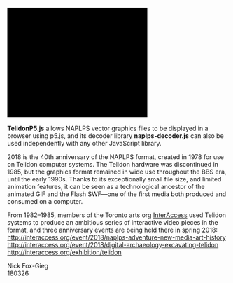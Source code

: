 ![TelidonP5](/images/screenshots/Comp-4_320.gif)

**TelidonP5.js** allows NAPLPS vector graphics files to be displayed in a browser using p5.js, and its decoder library **naplps-decoder.js** can also be used independently with any other JavaScript library.

2018 is the 40th anniversary of the NAPLPS format, created in 1978 for use on Telidon computer systems. The Telidon hardware was discontinued in 1985, but the graphics format remained in wide use throughout the BBS era, until the early 1990s. Thanks to its exceptionally small file size, and limited animation features, it can be seen as a technological ancestor of the animated GIF and the Flash SWF&mdash;one of the first media both produced and consumed on a computer. 

From 1982&ndash;1985, members of the Toronto arts org <a href="http://interaccess.org/">InterAccess</a> used Telidon systems to produce an ambitious series of interactive video pieces in the format, and three anniversary events are being held there in spring 2018:<br>
http://interaccess.org/event/2018/naplps-adventure-new-media-art-history<br>
http://interaccess.org/event/2018/digital-archaeology-excavating-telidon<br>
http://interaccess.org/exhibition/telidon<br>

Nick Fox-Gieg<br>
180326
